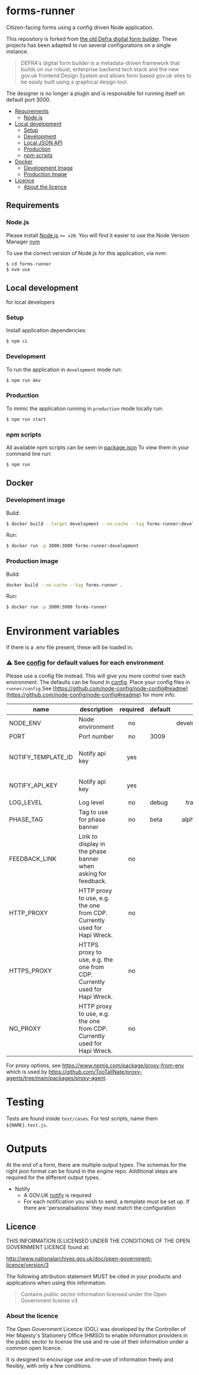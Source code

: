 # forms-runner

Citizen-facing forms using a config driven Node application.

This repository is forked from [the old Defra digital form builder](https://github.com/DEFRA/digital-form-builder).
These projects has been adapted to run several configurations on a single instance.

> DEFRA's digital form builder is a metadata-driven framework that builds on our robust,
> enterprise backend tech stack and the new gov.uk frontend Design System and allows form based gov.uk sites to be easily
> built using a graphical design tool.

The designer is no longer a plugin and is responsible for running itself on default port 3000.

- [Requirements](#requirements)
  - [Node.js](#nodejs)
- [Local development](#local-development)
  - [Setup](#setup)
  - [Development](#development)
  - [Local JSON API](#local-json-api)
  - [Production](#production)
  - [npm scripts](#npm-scripts)
- [Docker](#docker)
  - [Development Image](#development-image)
  - [Production Image](#production-image)
- [Licence](#licence)
  - [About the licence](#about-the-licence)

## Requirements

### Node.js

Please install [Node.js](http://nodejs.org/) `>= v20`. You will find it
easier to use the Node Version Manager [nvm](https://github.com/creationix/nvm)

To use the correct version of Node.js for this application, via nvm:

```bash
$ cd forms-runner
$ nvm use
```

## Local development

for local developers

### Setup

Install application dependencies:

```bash
$ npm ci
```

### Development

To run the application in `development` mode run:

```bash
$ npm run dev
```

### Production

To mimic the application running in `production` mode locally run:

```bash
$ npm run start
```

### npm scripts

All available npm scripts can be seen in [package.json](./package.json)
To view them in your command line run:

```bash
$ npm run
```

## Docker

### Development image

Build:

```bash
$ docker build --target development --no-cache --tag forms-runner:development .
```

Run:

```bash
$ docker run -p 3000:3000 forms-runner:development
```

### Production image

Build:

```bash
docker build --no-cache --tag forms-runner .
```

Run:

```bash
$ docker run -p 3000:3000 forms-runner
```

# Environment variables

If there is a .env file present, these will be loaded in.

### ⚠️ See [config](./src/config/index.ts) for default values for each environment

Please use a config file instead. This will give you more control over each environment.
The defaults can be found in [config](./src/config/index.ts). Place your config files in `runner/config`
See [https://github.com/node-config/node-config#readme](https://github.com/node-config/node-config#readme) for more info.

| name               | description                                                               | required | default |            valid            |                                                            notes                                                            |
| ------------------ | ------------------------------------------------------------------------- | :------: | ------- | :-------------------------: | :-------------------------------------------------------------------------------------------------------------------------: |
| NODE_ENV           | Node environment                                                          |    no    |         | development,test,production |                                                                                                                             |
| PORT               | Port number                                                               |    no    | 3009    |                             |                                                                                                                             |
| NOTIFY_TEMPLATE_ID | Notify api key                                                            |   yes    |         |                             |   Template ID required to send form payloads via [GOV.UK Notify](https://www.notifications.service.gov.uk) email service.   |
| NOTIFY_API_KEY     | Notify api key                                                            |   yes    |         |                             |     API KEY required to send form payloads via [GOV.UK Notify](https://www.notifications.service.gov.uk) email service.     |
| LOG_LEVEL          | Log level                                                                 |    no    | debug   |   trace,debug,info,error    |                                                                                                                             |
| PHASE_TAG          | Tag to use for phase banner                                               |    no    | beta    |  alpha, beta, empty string  |                                                                                                                             |
| FEEDBACK_LINK      | Link to display in the phase banner when asking for feedback.             |    no    |         |                             | Used for an anchor tag's href. To display an email link, use a 'mailto:dest@domain.com' value. Else use a standard website. |
| HTTP_PROXY         | HTTP proxy to use, e.g. the one from CDP. Currently used for Hapi Wreck.  |    no    |         |                             |
| HTTPS_PROXY        | HTTPS proxy to use, e.g. the one from CDP. Currently used for Hapi Wreck. |    no    |         |                             |
| NO_PROXY           | HTTP proxy to use, e.g. the one from CDP. Currently used for Hapi Wreck.  |    no    |         |                             |

For proxy options, see https://www.npmjs.com/package/proxy-from-env which is used by https://github.com/TooTallNate/proxy-agents/tree/main/packages/proxy-agent.

# Testing

Tests are found inside `test/cases`. For test scripts, name them `${NAME}.test.js`.

# Outputs

At the end of a form, there are multiple output types. The schemas for the right json format can be found in the engine repo.
Additional steps are required for the different output types.

- Notify
  - A GOV.UK [notify](https://www.notifications.service.gov.uk) is required
  - For each notification you wish to send, a template must be set up. If there are 'personalisations' they must match the configuration

## Licence

THIS INFORMATION IS LICENSED UNDER THE CONDITIONS OF THE OPEN GOVERNMENT LICENCE found at:

<http://www.nationalarchives.gov.uk/doc/open-government-licence/version/3>

The following attribution statement MUST be cited in your products and applications when using this information.

> Contains public sector information licensed under the Open Government license v3

### About the licence

The Open Government Licence (OGL) was developed by the Controller of Her Majesty's Stationery Office (HMSO) to enable
information providers in the public sector to license the use and re-use of their information under a common open
licence.

It is designed to encourage use and re-use of information freely and flexibly, with only a few conditions.
